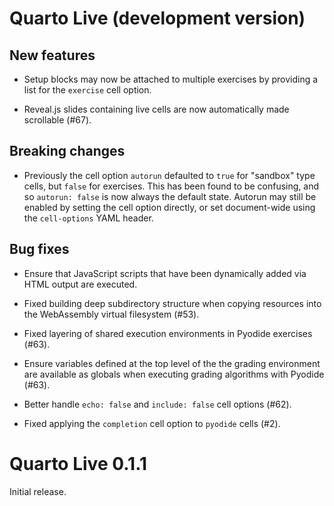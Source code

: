 # Quarto Live (development version)

## New features

* Setup blocks may now be attached to multiple exercises by providing a list for the `exercise` cell option.

* Reveal.js slides containing live cells are now automatically made scrollable (#67).

## Breaking changes

* Previously the cell option `autorun` defaulted to `true` for "sandbox" type cells, but `false` for exercises. This has been found to be confusing, and so `autorun: false` is now always the default state. Autorun may still be enabled by setting the cell option directly, or set document-wide using the `cell-options` YAML header.

## Bug fixes

* Ensure that JavaScript scripts that have been dynamically added via HTML output are executed.

* Fixed building deep subdirectory structure when copying resources into the WebAssembly virtual filesystem (#53).

* Fixed layering of shared execution environments in Pyodide exercises (#63).

* Ensure variables defined at the top level of the the grading environment are available as globals when executing grading algorithms with Pyodide (#63).

* Better handle `echo: false` and `include: false` cell options (#62).

* Fixed applying the `completion` cell option to `pyodide` cells (#2).

# Quarto Live 0.1.1

Initial release.
